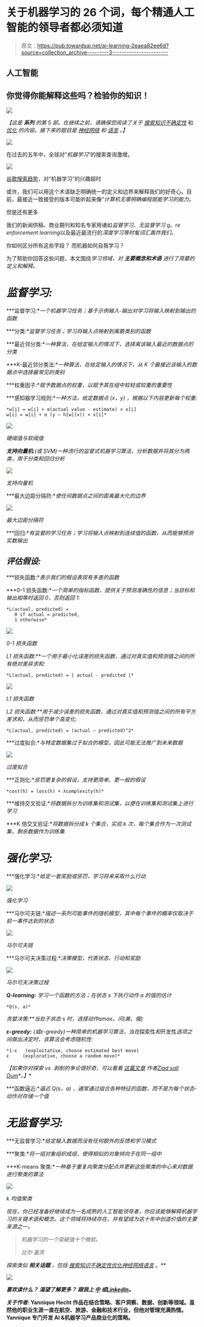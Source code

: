 # 关于机器学习的 26 个词，每个精通人工智能的领导者都必须知道

> 原文：<https://pub.towardsai.net/ai-learning-2eaea82ee6d?source=collection_archive---------3----------------------->

## 人工智能

## 你觉得你能解释这些吗？检验你的知识！

![](img/758dfb9e3c748b62446433b11d10c245.png)

*【这是* ***系列*** *的第 5 部。在继续之前，请确保您阅读了关于* [*搜索*](https://medium.com/towards-artificial-intelligence/ai-search-e0cb610237f6)[*知识*](https://medium.com/towards-artificial-intelligence/ai-knowledge-1020a00eb45d)[*不确定性*](https://medium.com/towards-artificial-intelligence/ai-uncertainty-4ac6810899ac) 和 [*优化*](https://medium.com/towards-artificial-intelligence/ai-optimization-b8735dc09448) *的内容。接下来的题目是* [*神经网络*](https://medium.com/towards-artificial-intelligence/26-words-about-neural-networks-every-ai-neural-networks-1085bd972fd5) *和* [*语言*](https://medium.com/towards-artificial-intelligence/ai-language-1d266caa72c6) *。】*

![](img/74d8dd867c5eabacce6893440ced572d.png)

在过去的五年中，全球对“*机器学习*”的搜索查询激增。

![](img/afb695daaa38e73f4ba5a3d399097d00.png)

[谷歌搜索趋势](https://trends.google.com/trends/explore?hl=en-US&tz=-120&date=all&hl=en-US&q=machine+learning&sni=3)，对“机器学习”的兴趣超时

或许，我们可以用这个术语缺乏明确统一的定义和边界来解释我们的好奇心。目前，最接近一致接受的版本可能听起来像“*计算机无需明确编程就能学习的能力。*

但是还有更多

我们的新闻供稿、商业期刊和知名专家用诸如*监督学习、无监督学习* g、r*e enforcement learning*以及最近最流行的*深度学习等时髦词汇轰炸我们。*

你如何区分所有这些字段？
而机器如何自我学习？

为了帮助你回答这些问题，本文围绕*学习领域，对 ***主要概念和术语*** 进行了简要的定义和解释。*

# *监督学习:*

***监督学习:**一个机器学习任务；基于示例输入-输出对学习将输入映射到输出的函数*

***分类:**监督学习任务；学习将输入点映射到离散类别的函数*

***最近邻分类:**一种算法，在给定输入的情况下，选择离该输入最近的数据点的分类*

***K-最近邻分类法:**一种算法，在给定输入的情况下，从 K 个最接近该输入的数据点中选择最常见的类别*

***权重因子:**赋予数据点的权重，以赋予其在组中较轻或较重的重要性*

***感知器学习规则:**一种方法，给定数据点 *(x，y)* ，根据以下内容更新每个权重:*

```
*w[i] = w[i] + α(actual value - estimate) × x[i]
w[i] = w[i] + α (y — h[w](x)) × x[i]*
```

*![](img/25de1a5584ea8608d048108f9d4af3d2.png)*

*硬阈值与软阈值*

***支持向量机:**(或 SVM)一种流行的监督式机器学习算法，分析数据并将其分为两类，用于分类和回归分析*

*![](img/1bf36921df894b9476034b7d7047bf96.png)*

*支持向量机*

***最大边距分隔符:**使任何数据点之间的距离最大化的边界*

*![](img/b51cff53f619fa1b8fab4dc28da8f46c.png)*

*最大边距分隔符*

***回归:**有监督的学习任务；学习将输入点映射到连续值的函数，从而能够预测实数输出*

## *评估假设:*

***损失函数:**表示我们的假设表现有多差的函数*

***0–1 损失函数:**一个简单的指标函数，提供关于预测准确性的信息；当目标和输出相等时返回 0，否则返回 1:*

```
*L(actual, predicted) =
   0 if actual = predicted, 
   1 otherwise*
```

*![](img/105486c90f8f4f013a0c44a826f55a05.png)*

*0-1 损失函数*

***L1 损失函数:**一个用于最小化误差的损失函数，通过对真实值和预测值之间的所有*绝对*差异求和:*

```
*L(actual, predicted) = | actual - predicted |*
```

*![](img/f8d72c2aee802026b88f13af31832459.png)*

*L1 损失函数*

***L2 损失函数:**用于减少误差的损失函数，通过对真实值和预测值之间的所有*平方*差求和，从而惩罚单个高变化:*

```
*L(actual, predicted) = (actual — predicted)^2*
```

***过度拟合:**与特定数据集过于拟合的模型，因此可能无法推广到未来数据*

*![](img/88e5225d95c35908cfeaa99743548fc1.png)*

*过度拟合*

***正则化:**惩罚更复杂的假设，支持更简单、更一般的假设*

```
*cost(h) = loss(h) + λcomplexity(h)*
```

***维持交叉验证:**将数据拆分为训练集和测试集，以便在训练集和测试集上进行学习*

***K 倍交叉验证:**将数据拆分成 *k* 个集合，实验 *k* 次，每个集合作为一次测试集，剩余数据作为训练集*

# *强化学习:*

***强化学习:**给定一套奖励或惩罚，学习将来采取什么行动*

*![](img/7ae2b2ab2550c7ac2edcb90b2205ff29.png)*

*强化学习*

***马尔可夫链:**描述一系列可能事件的随机模型，其中每个事件的概率仅取决于前一事件达到的状态*

*![](img/35f7163f63acd5ef3a36c19303fcad6e.png)*

*马尔可夫链*

***马尔可夫决策过程:**决策模型，代表状态、行动和奖励*

*![](img/147460da708f80adb762fe1686e9d658.png)*

*马尔可夫决策过程*

***Q-learning:** 学习一个函数的方法；在状态 *s* 下执行动作 *a* 的值的估计*

```
*Q(s, a)*
```

***贪婪决策:**当处于状态 *s* 时，选择动作*a*max。问(美、俄)*

***ε-greedy:** (或ε-greedy)一种简单的机器学习算法，当在*探索性*和*开发性*选项之间做出决定时，该算法会考虑随机性:*

```
*1-ε   (exploitative, choose estimated best move)
ε     (explorative, choose a random move)*
```

**【如果你对探索 vs .剥削的争论很好奇，可以看看* [*这篇文章*](https://towardsdatascience.com/exploration-in-reinforcement-learning-e59ec7eeaa75) *作者*[*Ziad sall Oum*](https://medium.com/u/1f2b933522e2?source=post_page-----2eaea82ee6d--------------------------------)*。】**

***函数逼近:**逼近 *Q(s，a)* ，通常通过组合各种特征的函数，而不是为每个状态-动作对存储一个值*

# *无监督学习:*

***无监督学习:**给定输入数据而没有任何额外的反馈和学习模式*

***聚类:**将一组对象组织成组，使得相似的对象倾向于在同一组中*

***K-means 聚类:**一种基于重复向聚类分配点并更新这些聚类的中心来对数据进行聚类的算法*

*![](img/8f1ec0d08057916082126014a18a809c.png)*

*k 均值聚类*

*现在，你已经准备好继续成为一名成熟的人工智能领导者，你应该能够解释机器学习的关键术语和概念。这个领域将持续存在，并有望成为这十年中创造价值的主要来源之一。*

> *机器学习的一个突破值十个微软。*
> 
> *比尔·盖茨*

*探索类似 ***相关话题*** ，包括 [*搜索*](https://medium.com/towards-artificial-intelligence/ai-search-e0cb610237f6)[*知识*](https://medium.com/towards-artificial-intelligence/ai-knowledge-1020a00eb45d)[*不确定性*](https://medium.com/towards-artificial-intelligence/ai-uncertainty-4ac6810899ac)*[*优化*](https://medium.com/towards-artificial-intelligence/ai-optimization-b8735dc09448)[*神经网络*](https://medium.com/towards-artificial-intelligence/26-words-about-neural-networks-every-ai-neural-networks-1085bd972fd5)[*语言*](https://medium.com/towards-artificial-intelligence/ai-language-1d266caa72c6) 。**

**![](img/74d8dd867c5eabacce6893440ced572d.png)**

*****喜欢读什么？*** ***渴望了解更多？*** *跟我上* [*中*](https://medium.com/@yannique) *或*[*LinkedIn*](https://www.linkedin.com/in/yannique/)*。***

*****关于作者:*** Yannique Hecht 作品在结合策略、客户洞察、数据、创新等领域。虽然他的职业生涯一直在航空、旅游、金融和技术行业，但他对管理充满热情。Yannique 专门开发 AI &机器学习产品商业化的策略。**